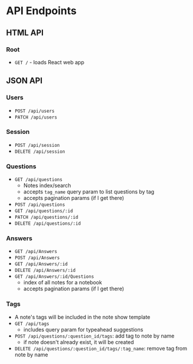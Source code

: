 # API Endpoints

## HTML API

### Root

- `GET /` - loads React web app

## JSON API

### Users

- `POST /api/users`
- `PATCH /api/users`

### Session

- `POST /api/session`
- `DELETE /api/session`

### Questions

- `GET /api/questions`
  - Notes index/search
  - accepts `tag_name` query param to list questions by tag
  - accepts pagination params (if I get there)
- `POST /api/questions`
- `GET /api/questions/:id`
- `PATCH /api/questions/:id`
- `DELETE /api/questions/:id`

### Answers

- `GET /api/Answers`
- `POST /api/Answers`
- `GET /api/Answers/:id`
- `DELETE /api/Answers/:id`
- `GET /api/Answers/:id/Questions`
  - index of all notes for a notebook
  - accepts pagination params (if I get there)

### Tags

- A note's tags will be included in the note show template
- `GET /api/tags`
  - includes query param for typeahead suggestions
- `POST /api/questions/:question_id/tags`: add tag to note by name
  - if note doesn't already exist, it will be created
- `DELETE /api/questions/:question_id/tags/:tag_name`: remove tag from note by
  name
